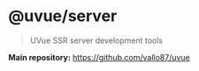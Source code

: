 # @uvue/server

> UVue SSR server development tools

**Main repository:** https://github.com/vallo87/uvue
